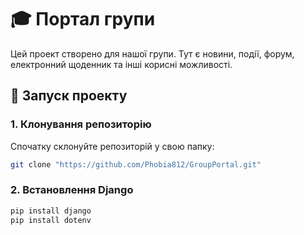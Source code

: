 # 🎓 Портал групи

Цей проект створено для нашої групи. Тут є новини, події, форум, електронний щоденник та інші корисні можливості.

## 🚀 Запуск проекту

### 1. Клонування репозиторію
Спочатку склонуйте репозиторій у свою папку:
```bash
git clone "https://github.com/Phobia812/GroupPortal.git"
```
### 2. Встановлення Django
```bash
pip install django
pip install dotenv
```
